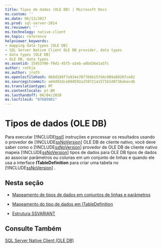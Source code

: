 ```yaml
---
title: Tipos de dados (OLE DB) | Microsoft Docs
ms.custom: ''
ms.date: 06/13/2017
ms.prod: sql-server-2014
ms.reviewer: ''
ms.technology: native-client
ms.topic: reference
helpviewer_keywords:
- mapping data types [OLE DB]
- SQL Server Native Client OLE DB provider, data types
- data types [OLE DB]
- OLE DB, data types
ms.assetid: 15953706-f0d1-45f5-a2eb-a8bd36e1a5fc
author: rothja
ms.author: jroth
ms.openlocfilehash: 860d188f7a934e707766b157d4c089a88207ce02
ms.sourcegitcommit: ad4d92dce894592a259721a1571b1d8736abacdb
ms.translationtype: MT
ms.contentlocale: pt-BR
ms.lasthandoff: 08/04/2020
ms.locfileid: "87685081"
---
```

# <a name="data-types-ole-db"></a>Tipos de dados (OLE DB)
  Para executar [!INCLUDE[tsql](../../includes/tsql-md.md)] instruções e processar os resultados usando o provedor de [!INCLUDE[ssNoVersion](../../includes/ssnoversion-md.md)] OLE DB de cliente nativo, você deve saber como o [!INCLUDE[ssNoVersion](../../includes/ssnoversion-md.md)] provedor de OLE DB de cliente nativo mapeia [!INCLUDE[ssNoVersion](../../includes/ssnoversion-md.md)] tipos de dados para OLE DB tipos de dados ao associar parâmetros ou colunas em um conjunto de linhas e quando ele usa a interface **ITableDefinition** para criar uma tabela no [!INCLUDE[ssNoVersion](../../includes/ssnoversion-md.md)] .  
  
## <a name="in-this-section"></a>Nesta seção  
  
-   [Mapeamento de tipos de dados em conjuntos de linhas e parâmetros](data-type-mapping-in-rowsets-and-parameters.md)  
  
-   [Mapeamento do tipo de dados em ITableDefinition](data-type-mapping-in-itabledefinition.md)  
  
-   [Estrutura SSVARIANT](ssvariant-structure.md)  
  
## <a name="see-also"></a>Consulte Também  
 [SQL Server Native Client &#40;OLE DB&#41;](../native-client/ole-db/sql-server-native-client-ole-db.md)  
  
  
